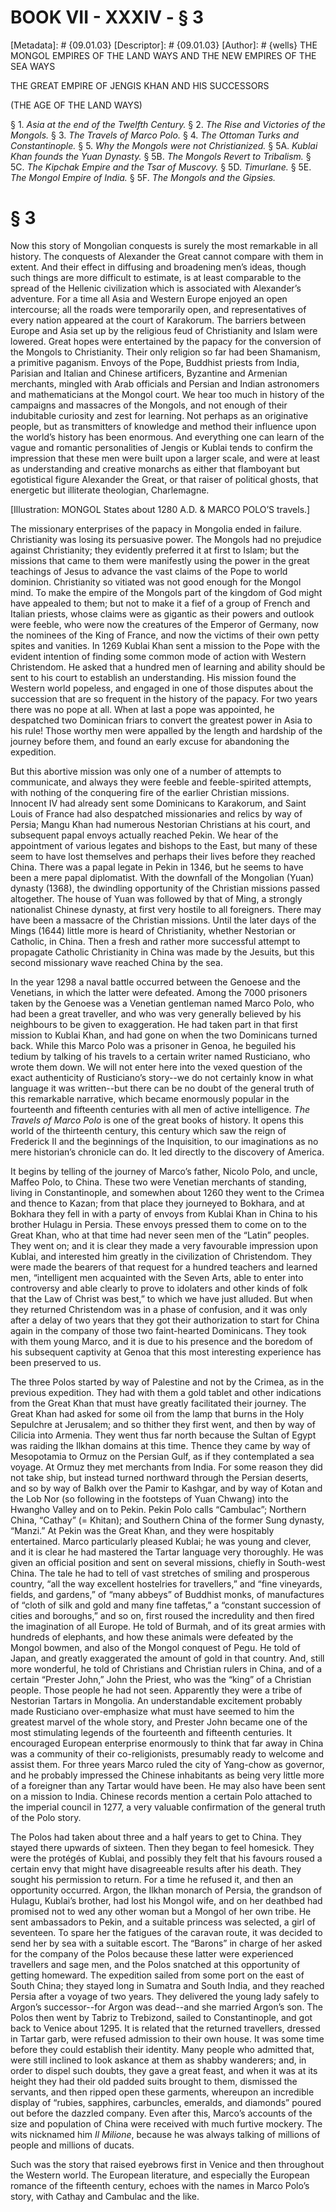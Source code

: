 # BOOK VII - XXXIV - § 3
[Metadata]: # {09.01.03}
[Descriptor]: # {09.01.03}
[Author]: # {wells}
THE MONGOL EMPIRES OF THE LAND WAYS AND THE NEW EMPIRES OF THE SEA WAYS

THE GREAT EMPIRE OF JENGIS KHAN AND HIS SUCCESSORS

(THE AGE OF THE LAND WAYS)

§ 1. _Asia at the end of the Twelfth Century._ § 2. _The Rise and
Victories of the Mongols._ § 3. _The Travels of Marco Polo._ § 4.      _The
Ottoman Turks and Constantinople._ § 5. _Why the Mongols were      not
Christianized._ § 5A. _Kublai Khan founds the Yuan Dynasty._ §      5B. _The
Mongols Revert to Tribalism._ § 5C. _The Kipchak Empire      and the Tsar of
Muscovy._ § 5D. _Timurlane._ § 5E. _The Mongol      Empire of India._ § 5F.
_The Mongols and the Gipsies._

# § 3
Now this story of Mongolian conquests is surely the most remarkable in all
history. The conquests of Alexander the Great cannot compare with them in
extent. And their effect in diffusing and broadening men’s ideas, though such
things are more difficult to estimate, is at least comparable to the spread of
the Hellenic civilization which is associated with Alexander’s adventure. For a
time all Asia and Western Europe enjoyed an open intercourse; all the roads
were temporarily open, and representatives of every nation appeared at the
court of Karakorum. The barriers between Europe and Asia set up by the
religious feud of Christianity and Islam were lowered. Great hopes were
entertained by the papacy for the conversion of the Mongols to Christianity.
Their only religion so far had been Shamanism, a primitive paganism. Envoys of
the Pope, Buddhist priests from India, Parisian and Italian and Chinese
artificers, Byzantine and Armenian merchants, mingled with Arab officials and
Persian and Indian astronomers and mathematicians at the Mongol court. We hear
too much in history of the campaigns and massacres of the Mongols, and not
enough of their indubitable curiosity and zest for learning. Not perhaps as an
originative people, but as transmitters of knowledge and method their influence
upon the world’s history has been enormous. And everything one can learn of the
vague and romantic personalities of Jengis or Kublai tends to confirm the
impression that these men were built upon a larger scale, and were at least as
understanding and creative monarchs as either that flamboyant but egotistical
figure Alexander the Great, or that raiser of political ghosts, that energetic
but illiterate theologian, Charlemagne.

[Illustration: MONGOL States about 1280 A.D. & MARCO POLO’S travels.]

The missionary enterprises of the papacy in Mongolia ended in failure.
Christianity was losing its persuasive power. The Mongols had no prejudice
against Christianity; they evidently preferred it at first to Islam; but the
missions that came to them were manifestly using the power in the great
teachings of Jesus to advance the vast claims of the Pope to world dominion.
Christianity so vitiated was not good enough for the Mongol mind. To make the
empire of the Mongols part of the kingdom of God might have appealed to them;
but not to make it a fief of a group of French and Italian priests, whose
claims were as gigantic as their powers and outlook were feeble, who were now
the creatures of the Emperor of Germany, now the nominees of the King of
France, and now the victims of their own petty spites and vanities. In 1269
Kublai Khan sent a mission to the Pope with the evident intention of finding
some common mode of action with Western Christendom. He asked that a hundred
men of learning and ability should be sent to his court to establish an
understanding. His mission found the Western world popeless, and engaged in one
of those disputes about the succession that are so frequent in the history of
the papacy. For two years there was no pope at all. When at last a pope was
appointed, he despatched two Dominican friars to convert the greatest power in
Asia to his rule! Those worthy men were appalled by the length and hardship of
the journey before them, and found an early excuse for abandoning the
expedition.

But this abortive mission was only one of a number of attempts to communicate,
and always they were feeble and feeble-spirited attempts, with nothing of the
conquering fire of the earlier Christian missions. Innocent IV had already sent
some Dominicans to Karakorum, and Saint Louis of France had also despatched
missionaries and relics by way of Persia; Mangu Khan had numerous Nestorian
Christians at his court, and subsequent papal envoys actually reached Pekin. We
hear of the appointment of various legates and bishops to the East, but many of
these seem to have lost themselves and perhaps their lives before they reached
China. There was a papal legate in Pekin in 1346, but he seems to have been a
mere papal diplomatist. With the downfall of the Mongolian (Yuan) dynasty
(1368), the dwindling opportunity of the Christian missions passed altogether.
The house of Yuan was followed by that of Ming, a strongly nationalist Chinese
dynasty, at first very hostile to all foreigners. There may have been a
massacre of the Christian missions. Until the later days of the Mings (1644)
little more is heard of Christianity, whether Nestorian or Catholic, in China.
Then a fresh and rather more successful attempt to propagate Catholic
Christianity in China was made by the Jesuits, but this second missionary wave
reached China by the sea.

In the year 1298 a naval battle occurred between the Genoese and the Venetians,
in which the latter were defeated. Among the 7000 prisoners taken by the
Genoese was a Venetian gentleman named Marco Polo, who had been a great
traveller, and who was very generally believed by his neighbours to be given to
exaggeration. He had taken part in that first mission to Kublai Khan, and had
gone on when the two Dominicans turned back. While this Marco Polo was a
prisoner in Genoa, he beguiled his tedium by talking of his travels to a
certain writer named Rusticiano, who wrote them down. We will not enter here
into the vexed question of the exact authenticity of Rusticiano’s story--we do
not certainly know in what language it was written--but there can be no doubt
of the general truth of this remarkable narrative, which became enormously
popular in the fourteenth and fifteenth centuries with all men of active
intelligence. _The Travels of Marco Polo_ is one of the great books of history.
It opens this world of the thirteenth century, this century which saw the reign
of Frederick II and the beginnings of the Inquisition, to our imaginations as
no mere historian’s chronicle can do. It led directly to the discovery of
America.

It begins by telling of the journey of Marco’s father, Nicolo Polo, and uncle,
Maffeo Polo, to China. These two were Venetian merchants of standing, living in
Constantinople, and somewhen about 1260 they went to the Crimea and thence to
Kazan; from that place they journeyed to Bokhara, and at Bokhara they fell in
with a party of envoys from Kublai Khan in China to his brother Hulagu in
Persia. These envoys pressed them to come on to the Great Khan, who at that
time had never seen men of the “Latin” peoples. They went on; and it is clear
they made a very favourable impression upon Kublai, and interested him greatly
in the civilization of Christendom. They were made the bearers of that request
for a hundred teachers and learned men, “intelligent men acquainted with the
Seven Arts, able to enter into controversy and able clearly to prove to
idolaters and other kinds of folk that the Law of Christ was best,” to which we
have just alluded. But when they returned Christendom was in a phase of
confusion, and it was only after a delay of two years that they got their
authorization to start for China again in the company of those two
faint-hearted Dominicans. They took with them young Marco, and it is due to his
presence and the boredom of his subsequent captivity at Genoa that this most
interesting experience has been preserved to us.

The three Polos started by way of Palestine and not by the Crimea, as in the
previous expedition. They had with them a gold tablet and other indications
from the Great Khan that must have greatly facilitated their journey. The Great
Khan had asked for some oil from the lamp that burns in the Holy Sepulchre at
Jerusalem; and so thither they first went, and then by way of Cilicia into
Armenia. They went thus far north because the Sultan of Egypt was raiding the
Ilkhan domains at this time. Thence they came by way of Mesopotamia to Ormuz on
the Persian Gulf, as if they contemplated a sea voyage. At Ormuz they met
merchants from India. For some reason they did not take ship, but instead
turned northward through the Persian deserts, and so by way of Balkh over the
Pamir to Kashgar, and by way of Kotan and the Lob Nor (so following in the
footsteps of Yuan Chwang) into the Hwangho Valley and on to Pekin. Pekin Polo
calls “Cambulac”; Northern China, “Cathay” (= Khitan); and Southern China of
the former Sung dynasty, “Manzi.” At Pekin was the Great Khan, and they were
hospitably entertained. Marco particularly pleased Kublai; he was young and
clever, and it is clear he had mastered the Tartar language very thoroughly. He
was given an official position and sent on several missions, chiefly in
South-west China. The tale he had to tell of vast stretches of smiling and
prosperous country, “all the way excellent hostelries for travellers,” and
“fine vineyards, fields, and gardens,” of “many abbeys” of Buddhist monks, of
manufactures of “cloth of silk and gold and many fine taffetas,” a “constant
succession of cities and boroughs,” and so on, first roused the incredulity and
then fired the imagination of all Europe. He told of Burmah, and of its great
armies with hundreds of elephants, and how these animals were defeated by the
Mongol bowmen, and also of the Mongol conquest of Pegu. He told of Japan, and
greatly exaggerated the amount of gold in that country. And, still more
wonderful, he told of Christians and Christian rulers in China, and of a
certain “Prester John,” John the Priest, who was the “king” of a Christian
people. Those people he had not seen. Apparently they were a tribe of Nestorian
Tartars in Mongolia. An understandable excitement probably made Rusticiano
over-emphasize what must have seemed to him the greatest marvel of the whole
story, and Prester John became one of the most stimulating legends of the
fourteenth and fifteenth centuries. It encouraged European enterprise
enormously to think that far away in China was a community of their
co-religionists, presumably ready to welcome and assist them. For three years
Marco ruled the city of Yang-chow as governor, and he probably impressed the
Chinese inhabitants as being very little more of a foreigner than any Tartar
would have been. He may also have been sent on a mission to India. Chinese
records mention a certain Polo attached to the imperial council in 1277, a very
valuable confirmation of the general truth of the Polo story.

The Polos had taken about three and a half years to get to China. They stayed
there upwards of sixteen. Then they began to feel homesick. They were the
protégés of Kublai, and possibly they felt that his favours roused a certain
envy that might have disagreeable results after his death. They sought his
permission to return. For a time he refused it, and then an opportunity
occurred. Argon, the Ilkhan monarch of Persia, the grandson of Hulagu, Kublai’s
brother, had lost his Mongol wife, and on her deathbed had promised not to wed
any other woman but a Mongol of her own tribe. He sent ambassadors to Pekin,
and a suitable princess was selected, a girl of seventeen. To spare her the
fatigues of the caravan route, it was decided to send her by sea with a
suitable escort. The “Barons” in charge of her asked for the company of the
Polos because these latter were experienced travellers and sage men, and the
Polos snatched at this opportunity of getting homeward. The expedition sailed
from some port on the east of South China; they stayed long in Sumatra and
South India, and they reached Persia after a voyage of two years. They
delivered the young lady safely to Argon’s successor--for Argon was dead--and
she married Argon’s son. The Polos then went by Tabriz to Trebizond, sailed to
Constantinople, and got back to Venice about 1295. It is related that the
returned travellers, dressed in Tartar garb, were refused admission to their
own house. It was some time before they could establish their identity. Many
people who admitted that, were still inclined to look askance at them as shabby
wanderers; and, in order to dispel such doubts, they gave a great feast, and
when it was at its height they had their old padded suits brought to them,
dismissed the servants, and then ripped open these garments, whereupon an
incredible display of “rubies, sapphires, carbuncles, emeralds, and diamonds”
poured out before the dazzled company. Even after this, Marco’s accounts of the
size and population of China were received with much furtive mockery. The wits
nicknamed him _Il Milione_, because he was always talking of millions of people
and millions of ducats.

Such was the story that raised eyebrows first in Venice and then throughout the
Western world. The European literature, and especially the European romance of
the fifteenth century, echoes with the names in Marco Polo’s story, with Cathay
and Cambulac and the like.

